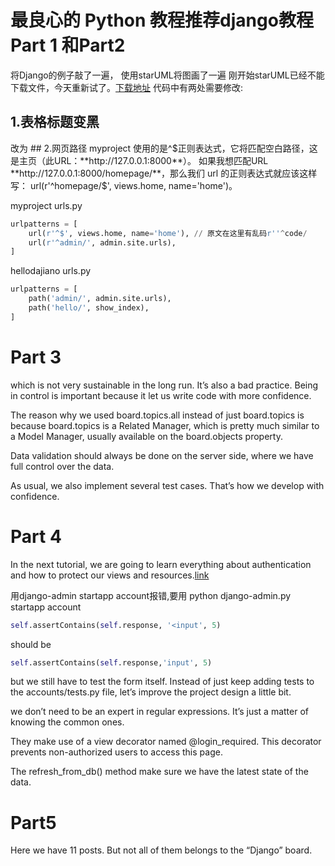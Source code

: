 # 最良心的 Python 教程推荐django教程Part 1 和Part2
将Django的例子敲了一遍， 使用starUML将图画了一遍
刚开始starUML已经不能下载文件，今天重新试了。[下载地址](https://staruml.io/download/releases-v5/StarUML%20Setup%205.0.2.exe)
代码中有两处需要修改:
## 1.表格标题变黑 
<thead class='thead-inverse'>  改为
<thead class="thead-dark">
## 2.网页路径
myproject 使用的是^$正则表达式，它将匹配空白路径，这是主页（此URL：**http://127.0.0.1:8000**）。
如果我想匹配URL **http://127.0.0.1:8000/homepage/**，那么我们 url 的正则表达式就应该这样写：
url(r'^homepage/$', views.home, name='home')。

myproject urls.py
```python
urlpatterns = [
    url(r'^$', views.home, name='home'), // 原文在这里有乱码r''^code/
    url(r'^admin/', admin.site.urls),
]
```
hellodajiano urls.py
```python
urlpatterns = [
    path('admin/', admin.site.urls),
    path('hello/', show_index),
]
```

# Part 3
which is not very sustainable in the long run. It’s also a bad practice.
Being in control is important because it let us write code with more confidence. 

The reason why we used board.topics.all instead of just board.topics is because 
board.topics is a Related Manager, which is pretty much similar to a Model Manager, 
usually available on the board.objects property.

Data validation should always be done on the server side, where we have full control over the data.

As usual, we also implement several test cases. That’s how we develop with confidence.

# Part 4
In the next tutorial, we are going to learn everything about authentication and how to protect our views 
and resources.[link](https://simpleisbetterthancomplex.com/series/2017/09/25/a-complete-beginners-guide-to-django-part-4.html)

用django-admin startapp account报错,要用
python django-admin.py startapp account


```python
self.assertContains(self.response, '<input', 5)
```
should be
```python
self.assertContains(self.response,'input', 5)
```
but we still have to test the form itself. Instead of just keep adding tests to the accounts/tests.py file,
let’s improve the project design a little bit.

we don’t need to be an expert in regular expressions. It’s just a matter of knowing the common ones.

They make use of a view decorator named @login_required. This decorator prevents non-authorized users to access this page.

The refresh_from_db() method make sure we have the latest state of the data.

# Part5
Here we have 11 posts. But not all of them belongs to the “Django” board.